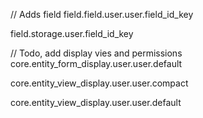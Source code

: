 // Adds field
field.field.user.user.field_id_key

field.storage.user.field_id_key

// Todo, add display vies and permissions
core.entity_form_display.user.user.default

core.entity_view_display.user.user.compact

core.entity_view_display.user.user.default
